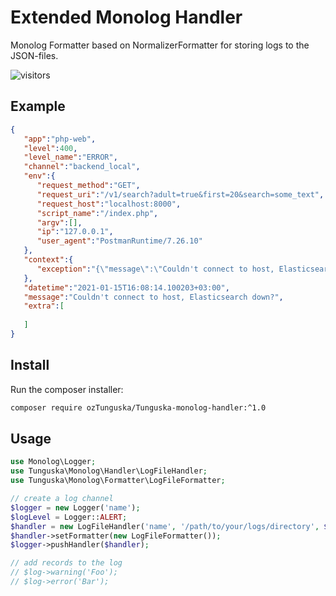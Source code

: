 # Extended Monolog Handler
Monolog Formatter based on NormalizerFormatter for storing logs to the JSON-files.

![visitors](https://visitor-badge.laobi.icu/badge?page_id=ValentinNikolaev.monolog-extended-handler)

## Example

```json
{
   "app":"php-web",
   "level":400,
   "level_name":"ERROR",
   "channel":"backend_local",
   "env":{
      "request_method":"GET",
      "request_uri":"/v1/search?adult=true&first=20&search=some_text",
      "request_host":"localhost:8000",
      "script_name":"/index.php",
      "argv":[],
      "ip":"127.0.0.1",
      "user_agent":"PostmanRuntime/7.26.10"
   },
   "context":{
      "exception":"{\"message\":\"Couldn't connect to host, Elasticsearch down?\",\"class\":\"Elastica\\\\Exception\\\\Connection\\\\HttpException\",\"code\":500,\"file\":\"\\/vendor\\/ruflin\\/elastica\\/src\\/Transport\\/Http.php:190\",\"line\":0,\"trace\":\"\\/home\\/valentin\\/Development\\/src\\/backend-social-network\\/vendor\\/ruflin\\/elastica\\/src\\/Request.php:181; \\/home\\/valentin\\/Development\\/src\\/backend-social-network\\/vendor\\/ruflin\\/elastica\\/src\\/Client.php:521; ..... \"}"
   },
   "datetime":"2021-01-15T16:08:14.100203+03:00",
   "message":"Couldn't connect to host, Elasticsearch down?",
   "extra":[
      
   ]
}
```

## Install

Run the composer installer:

```bash
composer require ozTunguska/Tunguska-monolog-handler:^1.0
```

## Usage

```php
use Monolog\Logger;
use Tunguska\Monolog\Handler\LogFileHandler;
use Tunguska\Monolog\Formatter\LogFileFormatter;

// create a log channel
$logger = new Logger('name');
$logLevel = Logger::ALERT;
$handler = new LogFileHandler('name', '/path/to/your/logs/directory', $logLevel);
$handler->setFormatter(new LogFileFormatter());
$logger->pushHandler($handler);

// add records to the log
// $log->warning('Foo');
// $log->error('Bar');
```
